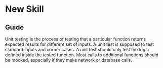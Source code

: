 # New Skill
## Guide
Unit testing is the process of testing that a particular function returns expected results for different set of inputs.
A unit test is supposed to test standard inputs and corner cases.
A unit test should only test the logic defined inside the tested function.
Most calls to additional functions should be mocked, especially if they make network or database calls.
